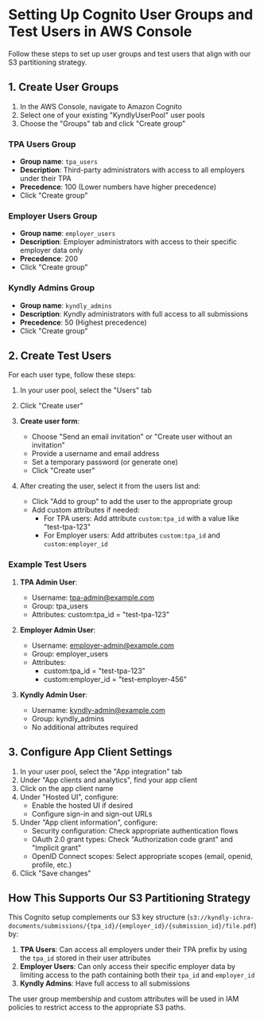# Setting Up Cognito User Groups and Test Users in AWS Console

Follow these steps to set up user groups and test users that align with our S3 partitioning strategy.

## 1. Create User Groups

1. In the AWS Console, navigate to Amazon Cognito
2. Select one of your existing "KyndlyUserPool" user pools
3. Choose the "Groups" tab and click "Create group"

### TPA Users Group
- **Group name**: `tpa_users`
- **Description**: Third-party administrators with access to all employers under their TPA
- **Precedence**: 100 (Lower numbers have higher precedence)
- Click "Create group"

### Employer Users Group
- **Group name**: `employer_users`
- **Description**: Employer administrators with access to their specific employer data only
- **Precedence**: 200
- Click "Create group"

### Kyndly Admins Group
- **Group name**: `kyndly_admins`
- **Description**: Kyndly administrators with full access to all submissions
- **Precedence**: 50 (Highest precedence)
- Click "Create group"

## 2. Create Test Users

For each user type, follow these steps:

1. In your user pool, select the "Users" tab
2. Click "Create user"
3. **Create user form**:
   - Choose "Send an email invitation" or "Create user without an invitation"
   - Provide a username and email address
   - Set a temporary password (or generate one)
   - Click "Create user"

4. After creating the user, select it from the users list and:
   - Click "Add to group" to add the user to the appropriate group
   - Add custom attributes if needed:
     - For TPA users: Add attribute `custom:tpa_id` with a value like "test-tpa-123"
     - For Employer users: Add attributes `custom:tpa_id` and `custom:employer_id`

### Example Test Users

1. **TPA Admin User**:
   - Username: tpa-admin@example.com
   - Group: tpa_users
   - Attributes: custom:tpa_id = "test-tpa-123"

2. **Employer Admin User**:
   - Username: employer-admin@example.com
   - Group: employer_users
   - Attributes: 
     - custom:tpa_id = "test-tpa-123"
     - custom:employer_id = "test-employer-456"

3. **Kyndly Admin User**:
   - Username: kyndly-admin@example.com
   - Group: kyndly_admins
   - No additional attributes required

## 3. Configure App Client Settings

1. In your user pool, select the "App integration" tab
2. Under "App clients and analytics", find your app client
3. Click on the app client name
4. Under "Hosted UI", configure:
   - Enable the hosted UI if desired
   - Configure sign-in and sign-out URLs
5. Under "App client information", configure:
   - Security configuration: Check appropriate authentication flows
   - OAuth 2.0 grant types: Check "Authorization code grant" and "Implicit grant"
   - OpenID Connect scopes: Select appropriate scopes (email, openid, profile, etc.)
6. Click "Save changes"

## How This Supports Our S3 Partitioning Strategy

This Cognito setup complements our S3 key structure (`s3://kyndly-ichra-documents/submissions/{tpa_id}/{employer_id}/{submission_id}/file.pdf`) by:

1. **TPA Users**: Can access all employers under their TPA prefix by using the `tpa_id` stored in their user attributes
2. **Employer Users**: Can only access their specific employer data by limiting access to the path containing both their `tpa_id` and `employer_id`
3. **Kyndly Admins**: Have full access to all submissions

The user group membership and custom attributes will be used in IAM policies to restrict access to the appropriate S3 paths. 